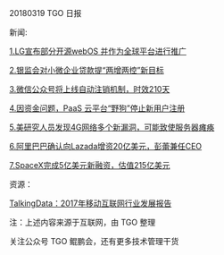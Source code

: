 20180319 TGO 日报

新闻:

[1.LG宣布部分开源webOS 并作为全球平台进行推广](https://www.cnbeta.com/articles/soft/708231.htm)

[2.银监会对小微企业贷款提“两增两控”新目标](http://www.cbrc.gov.cn/chinese/home/docView/479C6AAB1CA34BDB8C7C8199901D1B15.html)

[3.微信公众号将上线自动注销机制，时效210天](http://www.lanjingtmt.com/news/detail/33331.shtml)

[4.因资金问题，PaaS 云平台“野狗”停止新用户注册](http://36kr.com/p/5124258.html)

[5.美研究人员发现4G网络多个新漏洞，可能致使服务器瘫痪](http://tech.163.com/18/0318/13/DD6COAN900097U7S.html)

[6.阿里巴巴确认向Lazada增资20亿美元，彭蕾兼任CEO](http://www.donews.com/news/detail/3/2990483.html)

[7.SpaceX完成5亿美元新融资，估值215亿美元](https://www.chinaventure.com.cn/cmsmodel/news/detail/324244.shtml)

资源：

[TalkingData：2017年移动互联网行业发展报告](http://mi.talkingdata.com/report-detail.html?id=719)

注：上述内容来源于互联网，由 TGO 整理

关注公众号 TGO 鲲鹏会，还有更多技术管理干货
